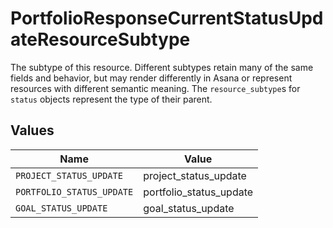 # PortfolioResponseCurrentStatusUpdateResourceSubtype

The subtype of this resource. Different subtypes retain many of the same fields and behavior, but may render differently in Asana or represent resources with different semantic meaning.
The `resource_subtype`s for `status` objects represent the type of their parent.


## Values

| Name                      | Value                     |
| ------------------------- | ------------------------- |
| `PROJECT_STATUS_UPDATE`   | project_status_update     |
| `PORTFOLIO_STATUS_UPDATE` | portfolio_status_update   |
| `GOAL_STATUS_UPDATE`      | goal_status_update        |